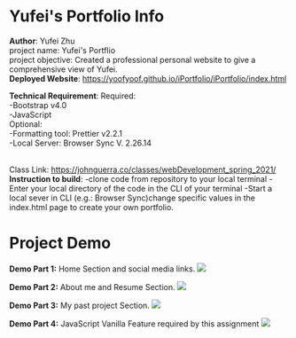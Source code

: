 # Yufei's Portfolio Info
**Author**: Yufei Zhu
<br>project name: Yufei's Portflio
<br>project objective: Created a professional personal website to give a comprehensive view of Yufei.
<br>**Deployed Website**: https://yoofyoof.github.io/iPortfolio/iPortfolio/index.html

**Technical Requirement**: 
Required:<br>
-Bootstrap v4.0<br>
-JavaScript<br>
Optional:<br>
-Formatting tool: Prettier v2.2.1<br>
-Local Server: Browser Sync V. 2.26.14<br>

<br>Class Link: https://johnguerra.co/classes/webDevelopment_spring_2021/
**Instruction to build**: 
-clone code from repository to your local terminal
-Enter your local directory of the code in the CLI of your terminal
-Start a local sever in CLI (e.g.: Browser Sync)change specific values in the index.html page to create your own portfolio.

# Project Demo
**Demo Part 1:** Home Section and social media links.
![](Home.gif)

**Demo Part 2:** About me and Resume Section.
![](AboutMeResume.gif)

**Demo Part 3:** My past project Section.
![](Projects.gif)

**Demo Part 4:** JavaScript Vanilla Feature required by this assignment
![](JSVanilla.gif)
